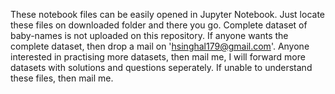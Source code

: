 These notebook files can be easily opened in Jupyter Notebook. Just locate these files on downloaded folder and there you go.
Complete dataset of baby-names is not uploaded on this repository. If anyone wants the complete dataset, then drop a mail on 'hsinghal179@gmail.com'.
Anyone interested in practising more datasets, then mail me, I will forward more datasets with solutions and questions seperately.
If unable to understand these files, then mail me.

